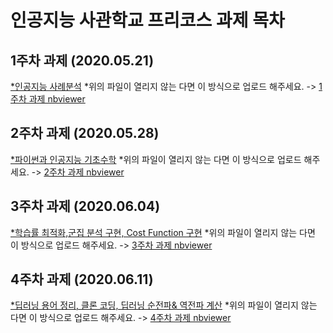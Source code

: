 # 인공지능 사관학교 프리코스 과제 목차

## 1주차 과제 (2020.05.21)
[*인공지능 사례분석](https://github.com/kim-kyeongjin/gajua/blob/master/1%EC%A3%BC%EC%B0%A8_%EA%B3%BC%EC%A0%9C.ipynb)
*위의 파일이 열리지 않는 다면 이 방식으로 업로드 해주세요. -> [1주차 과제 nbviewer](https://nbviewer.jupyter.org/github/kim-kyeongjin/gajua/blob/master/1%EC%A3%BC%EC%B0%A8_%EA%B3%BC%EC%A0%9C.ipynb)
## 2주차 과제 (2020.05.28)
[*파이썬과 인공지능 기초수학](https://github.com/kim-kyeongjin/gajua/blob/master/2%E1%84%8C%E1%85%AE%E1%84%8E%E1%85%A1%E1%84%80%E1%85%AA%E1%84%8C%E1%85%A6.ipynb)
*위의 파일이 열리지 않는 다면 이 방식으로 업로드 해주세요. -> [2주차 과제 nbviewer]( https://nbviewer.jupyter.org/github/kim-kyeongjin/gajua/blob/master/2%E1%84%8C%E1%85%AE%E1%84%8E%E1%85%A1%E1%84%80%E1%85%AA%E1%84%8C%E1%85%A6.ipynb)
## 3주차 과제 (2020.06.04)
[*학습률 최적화,군집 분석 구현, Cost Function 구현](https://github.com/kim-kyeongjin/gajua/blob/master/3%EC%A3%BC%EC%B0%A8_%EA%B3%BC%EC%A0%9C.ipynb)
*위의 파일이 열리지 않는 다면 이 방식으로 업로드 해주세요. -> [3주차 과제 nbviewer](https://nbviewer.jupyter.org/github/kim-kyeongjin/gajua/blob/master/3%EC%A3%BC%EC%B0%A8_%EA%B3%BC%EC%A0%9C.ipynb)
## 4주차 과제 (2020.06.11)
[*딥러닝 용어 정리, 클론 코딩, 딥러닝 순전파& 역전파 계산](https://github.com/kim-kyeongjin/gajua/blob/master/4%EC%A3%BC%EC%B0%A8_%EA%B3%BC%EC%A0%9C.ipynb)
*위의 파일이 열리지 않는 다면 이 방식으로 업로드 해주세요. -> [4주차 과제 nbviewer](https://nbviewer.jupyter.org/github/kim-kyeongjin/gajua/blob/master/4%EC%A3%BC%EC%B0%A8_%EA%B3%BC%EC%A0%9C.ipynb)
